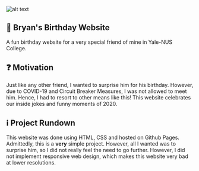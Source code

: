 ![alt text](https://github.com/virtuoso98/btim999.github-io/blob/master/images/landing.png "Landing Page")

## :birthday: Bryan's Birthday Website
A fun birthday website for a very special friend of mine in Yale-NUS College.

## :question: Motivation
Just like any other friend, I wanted to surprise him for his birthday. However, due to COVID-19 and Circuit Breaker Measures, I was not allowed to meet him. Hence, I had to resort to other means like this! This website celebrates our inside jokes and funny moments of 2020.

## :information_source: Project Rundown
This website was done using HTML, CSS and hosted on Github Pages. Admittedly, this is a **very** simple project. However, all I wanted was to surprise him, so I did not really feel the need to go further. However, I did not implement responsive web design, which makes this website very bad at lower resolutions.
